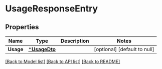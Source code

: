 # UsageResponseEntry

## Properties
Name | Type | Description | Notes
------------ | ------------- | ------------- | -------------
**Usage** | [***UsageDto**](UsageDto.md) |  | [optional] [default to null]

[[Back to Model list]](../README.md#documentation-for-models) [[Back to API list]](../README.md#documentation-for-api-endpoints) [[Back to README]](../README.md)


